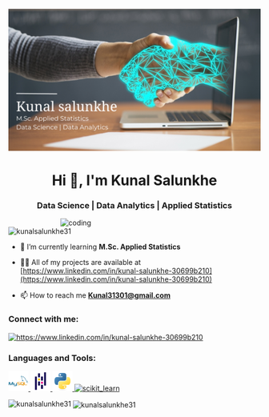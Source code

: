 ![logo](https://github.com/KunalSalunkhe31/Kunal_Salunkhe/blob/main/Github%20Banner.png)

<h1 align="center">Hi 👋, I'm Kunal Salunkhe</h1>
<h3 align="center">Data Science | Data Analytics | Applied Statistics</h3>

<img align="right" alt="coding" width="400" src="https://media4.giphy.com/media/qgQUggAC3Pfv687qPC/giphy.gif">


<p align="left"> <img src="https://komarev.com/ghpvc/?username=kunalsalunkhe31&label=Profile%20views&color=0e75b6&style=flat" alt="kunalsalunkhe31" /> </p>

- 🌱 I’m currently learning **M.Sc. Applied Statistics**

- 👨‍💻 All of my projects are available at [https://www.linkedin.com/in/kunal-salunkhe-30699b210](https://www.linkedin.com/in/kunal-salunkhe-30699b210)

- 📫 How to reach me **Kunal31301@gmail.com**

<h3 align="left">Connect with me:</h3>
<p align="left">
<a href="https://linkedin.com/in/https://www.linkedin.com/in/kunal-salunkhe-30699b210" target="blank"><img align="center" src="https://raw.githubusercontent.com/rahuldkjain/github-profile-readme-generator/master/src/images/icons/Social/linked-in-alt.svg" alt="https://www.linkedin.com/in/kunal-salunkhe-30699b210" height="30" width="40" /></a>
</p>

<h3 align="left">Languages and Tools:</h3>
<p align="left"> <a href="https://www.mysql.com/" target="_blank" rel="noreferrer"> <img src="https://raw.githubusercontent.com/devicons/devicon/master/icons/mysql/mysql-original-wordmark.svg" alt="mysql" width="40" height="40"/> </a> <a href="https://pandas.pydata.org/" target="_blank" rel="noreferrer"> <img src="https://raw.githubusercontent.com/devicons/devicon/2ae2a900d2f041da66e950e4d48052658d850630/icons/pandas/pandas-original.svg" alt="pandas" width="40" height="40"/> </a> <a href="https://www.python.org" target="_blank" rel="noreferrer"> <img src="https://raw.githubusercontent.com/devicons/devicon/master/icons/python/python-original.svg" alt="python" width="40" height="40"/> </a> <a href="https://scikit-learn.org/" target="_blank" rel="noreferrer"> <img src="https://upload.wikimedia.org/wikipedia/commons/0/05/Scikit_learn_logo_small.svg" alt="scikit_learn" width="40" height="40"/> </a> </p>

<p><img align="left" src="https://github-readme-stats.vercel.app/api/top-langs?username=kunalsalunkhe31&show_icons=true&locale=en&layout=compact" alt="kunalsalunkhe31" /></p>

<p>&nbsp;<img align="center" src="https://github-readme-stats.vercel.app/api?username=kunalsalunkhe31&show_icons=true&locale=en" alt="kunalsalunkhe31" /></p>

